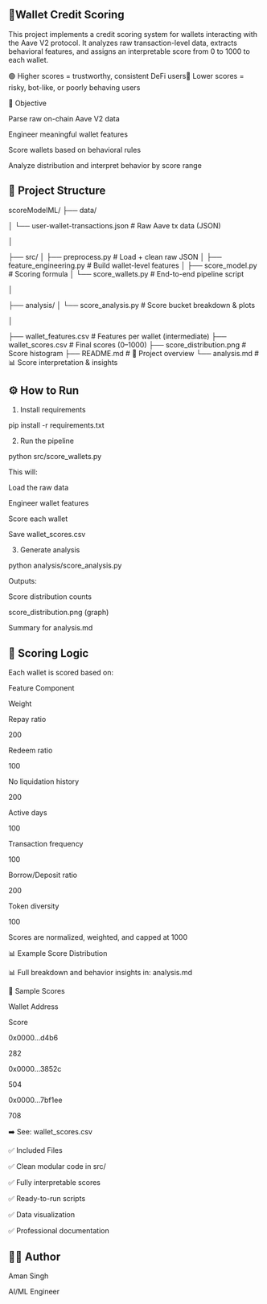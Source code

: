## 🏦Wallet Credit Scoring

This project implements a credit scoring system for wallets interacting with the Aave V2 protocol. It analyzes raw transaction-level data, extracts behavioral features, and assigns an interpretable score from 0 to 1000 to each wallet.

🟢 Higher scores = trustworthy, consistent DeFi users🔴 Lower scores = risky, bot-like, or poorly behaving users

🧠 Objective

Parse raw on-chain Aave V2 data

Engineer meaningful wallet features

Score wallets based on behavioral rules

Analyze distribution and interpret behavior by score range

## 📂 Project Structure

scoreModelML/
├── data/

│   └── user-wallet-transactions.json        # Raw Aave tx data (JSON)

│

├── src/
│   ├── preprocess.py                        # Load + clean raw JSON
│   ├── feature_engineering.py               # Build wallet-level features
│   ├── score_model.py                       # Scoring formula
│   └── score_wallets.py                     # End-to-end pipeline script

│

├── analysis/
│   └── score_analysis.py                    # Score bucket breakdown & plots

│

├── wallet_features.csv                      # Features per wallet (intermediate)
├── wallet_scores.csv                        # Final scores (0–1000)
├── score_distribution.png                   # Score histogram
├── README.md                                # 📘️ Project overview
└── analysis.md                              # 📊 Score interpretation & insights

## ⚙️ How to Run

1. Install requirements

pip install -r requirements.txt

2. Run the pipeline

python src/score_wallets.py

This will:

Load the raw data

Engineer wallet features

Score each wallet

Save wallet_scores.csv

3. Generate analysis

python analysis/score_analysis.py

Outputs:

Score distribution counts

score_distribution.png (graph)

Summary for analysis.md

## 🧶 Scoring Logic

Each wallet is scored based on:

Feature Component

Weight

Repay ratio

200

Redeem ratio

100

No liquidation history

200

Active days

100

Transaction frequency

100

Borrow/Deposit ratio

200

Token diversity

100

Scores are normalized, weighted, and capped at 1000

📊 Example Score Distribution

📊 Full breakdown and behavior insights in: analysis.md

📝 Sample Scores

Wallet Address

Score

0x0000...d4b6

282

0x0000...3852c

504

0x0000...7bf1ee

708

➡️ See: wallet_scores.csv

✅ Included Files

✅ Clean modular code in src/

✅ Fully interpretable scores

✅ Ready-to-run scripts

✅ Data visualization

✅ Professional documentation


## 👨‍💼 Author

Aman Singh

AI/ML Engineer
